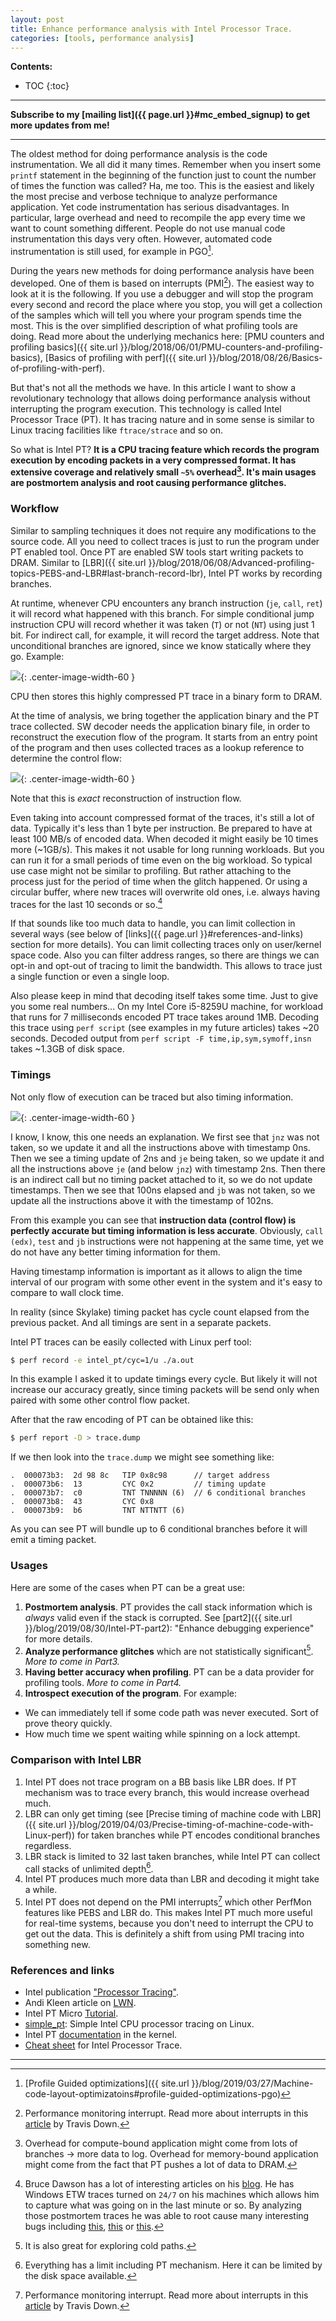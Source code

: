 ```yaml
---
layout: post
title: Enhance performance analysis with Intel Processor Trace.
categories: [tools, performance analysis]
---
```


**Contents:**
* TOC
{:toc}

------
**Subscribe to my [mailing list]({{ page.url }}#mc_embed_signup) to get more updates from me!**

------

The oldest method for doing performance analysis is the code instrumentation. We all did it many times. Remember when you insert some `printf` statement in the beginning of the function just to count the number of times the function was called? Ha, me too. This is the easiest and likely the most precise and verbose technique to analyze performance application. Yet code instrumentation has serious disadvantages. In particular, large overhead and need to recompile the app every time we want to count something different. People do not use manual code instrumentation this days very often. However, automated code instrumentation is still used, for example in PGO[^1].

During the years new methods for doing performance analysis have been developed. One of them is based on interrupts (PMI[^2]). The easiest way to look at it is the following. If you use a debugger and will stop the program every second and record the place where you stop, you will get a collection of the samples which will tell you where your program spends time the most. This is the over simplified description of what profiling tools are doing. Read more about the underlying mechanics here: [PMU counters and profiling basics]({{ site.url }}/blog/2018/06/01/PMU-counters-and-profiling-basics), [Basics of profiling with perf]({{ site.url }}/blog/2018/08/26/Basics-of-profiling-with-perf).

But that's not all the methods we have. In this article I want to show a revolutionary technology that allows doing performance analysis without interrupting the program execution. This technology is called Intel Processor Trace (PT). It has tracing nature and in some sense is similar to Linux tracing facilities like `ftrace/strace` and so on.

So what is Intel PT? __It is a CPU tracing feature which records the program execution by encoding packets in a very compressed format. It has extensive coverage and relatively small `~5%` overhead[^3]. It's main usages are postmortem analysis and root causing performance glitches.__

### Workflow

Similar to sampling techniques it does not require any modifications to the source code. All you need to collect traces is just to run the program under PT enabled tool. Once PT are enabled SW tools start writing packets to DRAM. Similar to [LBR]({{ site.url }}/blog/2018/06/08/Advanced-profiling-topics-PEBS-and-LBR#last-branch-record-lbr), Intel PT works by recording branches.

At runtime, whenever CPU encounters any branch instruction (`je`, `call`, `ret`) it will record what happened with this branch. For simple conditional jump instruction CPU will record whether it was taken (`T`) or not (`NT`) using just 1 bit. For indirect call, for example, it will record the target address. Note that unconditional branches are ignored, since we know statically where they go. Example:

![](/img/posts/IntelPT/encoding.jpg){: .center-image-width-60 }

CPU then stores this highly compressed PT trace in a binary form to DRAM.

At the time of analysis, we bring together the application binary and the PT trace collected. SW decoder needs the application binary file, in order to reconstruct the execution flow of the program. It starts from an entry point of the program and then uses collected traces as a lookup reference to determine the control flow:

![](/img/posts/IntelPT/decoding.jpg){: .center-image-width-60 }

Note that this is *exact* reconstruction of instruction flow.

Even taking into account compressed format of the traces, it's still a lot of data. Typically it's less than 1 byte per instruction. Be prepared to have at least 100 MB/s of encoded data. When decoded it might easily be 10 times more (~1GB/s). This makes it not usable for long running workloads. But you can run it for a small periods of time even on the big workload. So typical use case might not be similar to profiling. But rather attaching to the process just for the period of time when the glitch happened. Or using a circular buffer, where new traces will overwrite old ones, i.e. always having traces for the last 10 seconds or so.[^4]

If that sounds like too much data to handle, you can limit collection in several ways (see below of [links]({{ page.url }}#references-and-links) section for more details). You can limit collecting traces only on user/kernel space code. Also you can filter address ranges, so there are things we can opt-in and opt-out of tracing to limit the bandwidth. This allows to trace just a single function or even a single loop.

Also please keep in mind that decoding itself takes some time. Just to give you some real numbers... On my Intel Core i5-8259U machine, for workload that runs for 7 milliseconds encoded PT trace takes around 1MB. Decoding this trace using `perf script` (see examples in my future articles) takes ~20 seconds. Decoded output from `perf script -F time,ip,sym,symoff,insn` takes ~1.3GB of disk space.

### Timings

Not only flow of execution can be traced but also timing information.

![](/img/posts/IntelPT/timings.jpg){: .center-image-width-60 }

I know, I know, this one needs an explanation. We first see that `jnz` was not taken, so we update it and all the instructions above with timestamp 0ns. Then we see a timing update of 2ns and `je` being taken, so we update it and all the instructions above `je` (and below `jnz`) with timestamp 2ns. Then there is an indirect call but no timing packet attached to it, so we do not update timestamps. Then we see that 100ns elapsed and `jb` was not taken, so we update all the instructions above it with the timestamp of 102ns.

From this example you can see that **instruction data (control flow) is perfectly accurate but timing information is less accurate**. Obviously, `call (edx)`, `test` and `jb` instructions were not happening at the same time, yet we do not have any better timing information for them.

Having timestamp information is important as it allows to align the time interval of our program with some other event in the system and it's easy to compare to wall clock time.

In reality (since Skylake) timing packet has cycle count elapsed from the previous packet. And all timings are sent in a separate packets.

Intel PT traces can be easily collected with Linux perf tool:

```bash
$ perf record -e intel_pt/cyc=1/u ./a.out
```

In this example I asked it to update timings every cycle. But likely it will not increase our accuracy greatly, since timing packets will be send only when paired with some other control flow packet.

After that the raw encoding of PT can be obtained like this:

```bash
$ perf report -D > trace.dump
```

If we then look into the `trace.dump` we might see something like:

```
.  000073b3:  2d 98 8c   TIP 0x8c98      // target address
.  000073b6:  13         CYC 0x2         // timing update
.  000073b7:  c0         TNT TNNNNN (6)  // 6 conditional branches
.  000073b8:  43         CYC 0x8
.  000073b9:  b6         TNT NTTNTT (6)
```

As you can see PT will bundle up to 6 conditional branches before it will emit a timing packet.

### Usages

Here are some of the cases when PT can be a great use:

1. **Postmortem analysis**. PT provides the call stack information which is *always* valid even if the stack is corrupted. See [part2]({{ site.url }}/blog/2019/08/30/Intel-PT-part2): "Enhance debugging experience" for more details.
2. **Analyze performance glitches** which are not statistically significant[^5]. *More to come in Part3.*
3. **Having better accuracy when profiling**. PT can be a data provider for profiling tools. *More to come in Part4.*
4. **Introspect execution of the program**. For example:
* We can immediately  tell if some code path was never executed. Sort of prove theory quickly.
* How much time we spent waiting while spinning on a lock attempt.

### Comparison with Intel LBR

1. Intel PT does not trace program on a BB basis like LBR does. If PT mechanism was to trace every branch, this would increase overhead much.
2. LBR can only get timing (see [Precise timing of machine code with LBR]({{ site.url }}/blog/2019/04/03/Precise-timing-of-machine-code-with-Linux-perf)) for taken branches while PT encodes conditional branches regardless.
3. LBR stack is limited to 32 last taken branches, while Intel PT can collect call stacks of unlimited depth[^6].
4. Intel PT produces much more data than LBR and decoding it might take a while.
5. Intel PT does not depend on the PMI interrupts[^2] which other PerfMon features like PEBS and LBR do. This makes Intel PT much more useful for real-time systems, because you don't need to interrupt the CPU to get out the data. This is definitely a shift from using PMI tracing into something new.

### References and links

* Intel publication ["Processor Tracing"](https://software.intel.com/en-us/blogs/2013/09/18/processor-tracing).
* Andi Kleen article on [LWN](https://lwn.net/Articles/648154/).
* Intel PT Micro [Tutorial](https://sites.google.com/site/intelptmicrotutorial/).
* [simple_pt](https://github.com/andikleen/simple-pt/): Simple Intel CPU processor tracing on Linux.
* Intel PT [documentation](https://github.com/torvalds/linux/blob/master/tools/perf/Documentation/intel-pt.txt) in the kernel.
* [Cheat sheet](http://halobates.de/blog/p/410) for Intel Processor Trace.

------
[^1]: [Profile Guided optimizations]({{ site.url }}/blog/2019/03/27/Machine-code-layout-optimizatoins#profile-guided-optimizations-pgo)
[^2]: Performance monitoring interrupt. Read more about interrupts in this [article](https://travisdowns.github.io/blog/2019/08/20/interrupts.html) by Travis Down.
[^3]: Overhead for compute-bound application might come from lots of branches -> more data to log. Overhead for memory-bound application might come from the fact that PT pushes a lot of data to DRAM.
[^4]: Bruce Dawson has a lot of interesting articles on his [blog](https://randomascii.wordpress.com/). He has Windows ETW traces turned on `24/7` on his machines which allows him to capture what was going on in the last minute or so. By analyzing those postmortem traces he was able to root cause many interesting bugs including [this](https://randomascii.wordpress.com/2012/09/04/windows-slowdown-investigated-and-identified/), [this](https://randomascii.wordpress.com/2016/03/08/power-wastage-on-an-idle-laptop/) or [this](https://randomascii.wordpress.com/2018/08/16/24-core-cpu-and-i-cant-type-an-email-part-one/).
[^5]: It is also great for exploring cold paths.
[^6]: Everything has a limit including PT mechanism. Here it can be limited by the disk space available.
